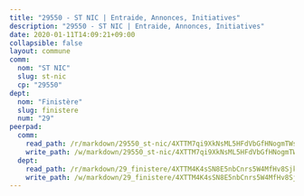 ```yaml
---
title: "29550 - ST NIC | Entraide, Annonces, Initiatives"
description: "29550 - ST NIC | Entraide, Annonces, Initiatives"
date: 2020-01-11T14:09:21+09:00
collapsible: false
layout: commune
comm:
  nom: "ST NIC"
  slug: st-nic
  cp: "29550"
dept:
  nom: "Finistère"
  slug: finistere
  num: "29"
peerpad:
  comm:
    read_path: /r/markdown/29550_st-nic/4XTTM7qi9XkNsML5HFdVbGfHNogmTWs9AFvqnjzjeRb6SJWdz
    write_path: /w/markdown/29550_st-nic/4XTTM7qi9XkNsML5HFdVbGfHNogmTWs9AFvqnjzjeRb6SJWdz-K3TgUZoa2xzEKe3ysk84Bp5QNCFMvNCqzkTmkMemWEHxSQ8Q5syS1qEJJsJna7qoN2ogyMvhzRTFVJVPuMJPB4vStGgU9Wi5myw11UudMZtBtVAv1yDmvUajv5vhq3TaZCPapF2t
  dept:
    read_path: /r/markdown/29_finistere/4XTTM4K4sSN8E5nbCnrs5W4MfHv8SjkZXZkMiZwJKZCUFreuC
    write_path: /w/markdown/29_finistere/4XTTM4K4sSN8E5nbCnrs5W4MfHv8SjkZXZkMiZwJKZCUFreuC-K3TgUmttHvLKDBu5vxQ3oPzTia91UxXiaB3vEFjsHJiDiJD9aQfr6ibvcPa75Eo3oX7ob78s9tVxCKrtPM9bLAmDziVCSFjEgZbp3rqL8Ji8Q5aZhxfTcqkGX75WxHS6TQxtiQQ6
---
```


